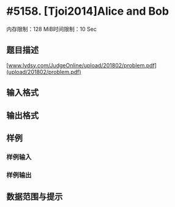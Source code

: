 # #5158. [Tjoi2014]Alice and Bob

内存限制：128 MiB时间限制：10 Sec

## 题目描述

[www.lydsy.com/JudgeOnline/upload/201802/problem.pdf](upload/201802/problem.pdf) 

## 输入格式

## 输出格式

## 样例

### 样例输入

### 样例输出

## 数据范围与提示
